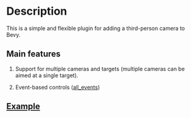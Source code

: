 # Description

This is a simple and flexible plugin for adding a third-person camera to Bevy.

## Main features

1. Support for multiple cameras and targets (multiple cameras can be aimed at a single target).

2. Event-based controls ([all_events](./src/events.rs))

## [Example](./examples/follow_cube.rs)
